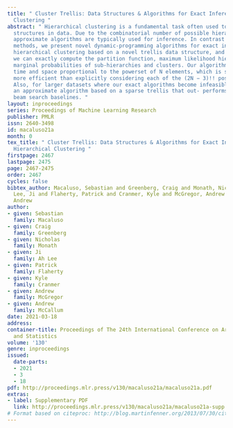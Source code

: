 ```yaml
---
title: " Cluster Trellis: Data Structures & Algorithms for Exact Inference in Hierarchical
  Clustering "
abstract: " Hierarchical clustering is a fundamental task often used to discover meaningful
  structures in data. Due to the combinatorial number of possible hierarchical clusterings,
  approximate algorithms are typically used for inference. In contrast to existing
  methods, we present novel dynamic-programming algorithms for exact inference in
  hierarchical clustering based on a novel trellis data structure, and we prove that
  we can exactly compute the partition function, maximum likelihood hierarchy, and
  marginal probabilities of sub-hierarchies and clusters. Our algorithms scale in
  time and space proportional to the powerset of N elements, which is super-exponentially
  more efficient than explicitly considering each of the (2N − 3)!! possible hierarchies.
  Also, for larger datasets where our exact algorithms become infeasible, we introduce
  an approximate algorithm based on a sparse trellis that out- performs greedy and
  beam search baselines. "
layout: inproceedings
series: Proceedings of Machine Learning Research
publisher: PMLR
issn: 2640-3498
id: macaluso21a
month: 0
tex_title: " Cluster Trellis: Data Structures & Algorithms for Exact Inference in
  Hierarchical Clustering "
firstpage: 2467
lastpage: 2475
page: 2467-2475
order: 2467
cycles: false
bibtex_author: Macaluso, Sebastian and Greenberg, Craig and Monath, Nicholas and Ah
  Lee, Ji and Flaherty, Patrick and Cranmer, Kyle and McGregor, Andrew and McCallum,
  Andrew
author:
- given: Sebastian
  family: Macaluso
- given: Craig
  family: Greenberg
- given: Nicholas
  family: Monath
- given: Ji
  family: Ah Lee
- given: Patrick
  family: Flaherty
- given: Kyle
  family: Cranmer
- given: Andrew
  family: McGregor
- given: Andrew
  family: McCallum
date: 2021-03-18
address: 
container-title: Proceedings of The 24th International Conference on Artificial Intelligence
  and Statistics
volume: '130'
genre: inproceedings
issued:
  date-parts:
  - 2021
  - 3
  - 18
pdf: http://proceedings.mlr.press/v130/macaluso21a/macaluso21a.pdf
extras:
- label: Supplementary PDF
  link: http://proceedings.mlr.press/v130/macaluso21a/macaluso21a-supp.pdf
# Format based on citeproc: http://blog.martinfenner.org/2013/07/30/citeproc-yaml-for-bibliographies/
---
```


